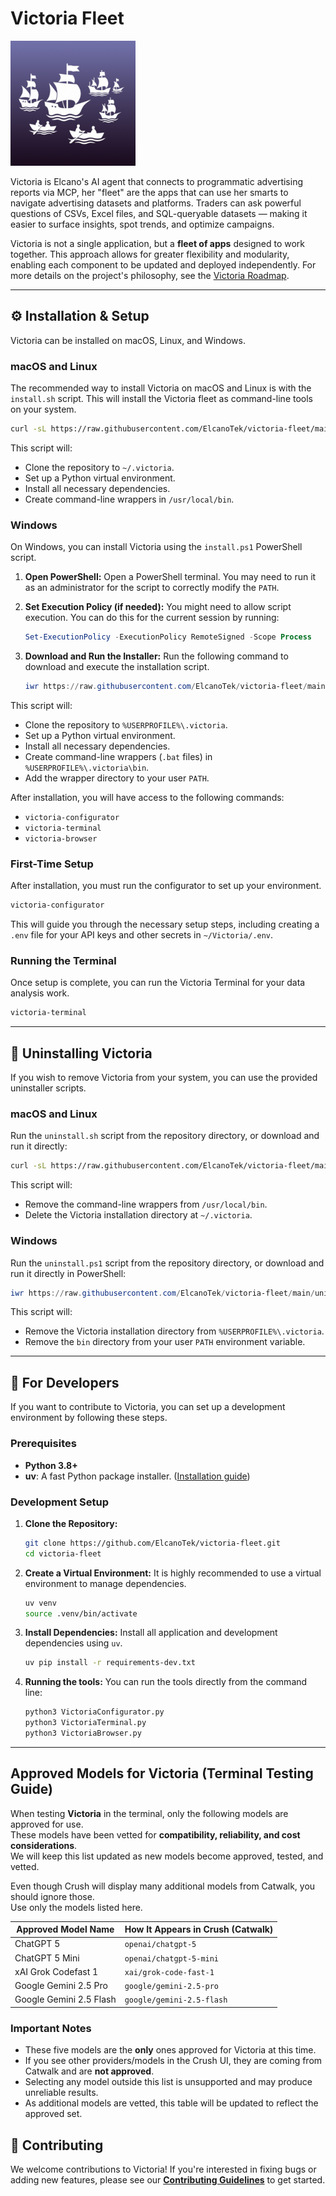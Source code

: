 # Victoria Fleet

<img src="assets/VictoriaFleet.png" alt="Victoria Icon" width="200" />

Victoria is Elcano's AI agent that connects to programmatic advertising reports via MCP, her "fleet" are the apps that can use her smarts to navigate advertising datasets and platforms. Traders can ask powerful questions of CSVs, Excel files, and SQL-queryable datasets — making it easier to surface insights, spot trends, and optimize campaigns.

Victoria is not a single application, but a **fleet of apps** designed to work together. This approach allows for greater flexibility and modularity, enabling each component to be updated and deployed independently. For more details on the project's philosophy, see the [Victoria Roadmap](docs/ROADMAP.md).

---

## ⚙️ Installation & Setup

Victoria can be installed on macOS, Linux, and Windows.

### macOS and Linux

The recommended way to install Victoria on macOS and Linux is with the `install.sh` script. This will install the Victoria fleet as command-line tools on your system.

```bash
curl -sL https://raw.githubusercontent.com/ElcanoTek/victoria-fleet/main/install.sh | bash
```

This script will:
- Clone the repository to `~/.victoria`.
- Set up a Python virtual environment.
- Install all necessary dependencies.
- Create command-line wrappers in `/usr/local/bin`.

### Windows

On Windows, you can install Victoria using the `install.ps1` PowerShell script.

1.  **Open PowerShell:** Open a PowerShell terminal. You may need to run it as an administrator for the script to correctly modify the `PATH`.

2.  **Set Execution Policy (if needed):** You might need to allow script execution. You can do this for the current session by running:
    ```powershell
    Set-ExecutionPolicy -ExecutionPolicy RemoteSigned -Scope Process
    ```

3.  **Download and Run the Installer:** Run the following command to download and execute the installation script.
    ```powershell
    iwr https://raw.githubusercontent.com/ElcanoTek/victoria-fleet/main/install.ps1 -useb | iex
    ```

This script will:
- Clone the repository to `%USERPROFILE%\.victoria`.
- Set up a Python virtual environment.
- Install all necessary dependencies.
- Create command-line wrappers (`.bat` files) in `%USERPROFILE%\.victoria\bin`.
- Add the wrapper directory to your user `PATH`.

After installation, you will have access to the following commands:
- `victoria-configurator`
- `victoria-terminal`
- `victoria-browser`

### First-Time Setup

After installation, you must run the configurator to set up your environment.

```bash
victoria-configurator
```
This will guide you through the necessary setup steps, including creating a `.env` file for your API keys and other secrets in `~/Victoria/.env`.

### Running the Terminal

Once setup is complete, you can run the Victoria Terminal for your data analysis work.

```bash
victoria-terminal
```

---

## 🧹 Uninstalling Victoria

If you wish to remove Victoria from your system, you can use the provided uninstaller scripts.

### macOS and Linux

Run the `uninstall.sh` script from the repository directory, or download and run it directly:

```bash
curl -sL https://raw.githubusercontent.com/ElcanoTek/victoria-fleet/main/uninstall.sh | bash
```

This script will:
- Remove the command-line wrappers from `/usr/local/bin`.
- Delete the Victoria installation directory at `~/.victoria`.

### Windows

Run the `uninstall.ps1` script from the repository directory, or download and run it directly in PowerShell:

```powershell
iwr https://raw.githubusercontent.com/ElcanoTek/victoria-fleet/main/uninstall.ps1 -useb | iex
```

This script will:
- Remove the Victoria installation directory from `%USERPROFILE%\.victoria`.
- Remove the `bin` directory from your user `PATH` environment variable.

---

## 🚀 For Developers

If you want to contribute to Victoria, you can set up a development environment by following these steps.

### Prerequisites

*   **Python 3.8+**
*   **uv**: A fast Python package installer. ([Installation guide](https://docs.astral.sh/uv/getting-started/installation/))

### Development Setup

1.  **Clone the Repository:**
    ```bash
    git clone https://github.com/ElcanoTek/victoria-fleet.git
    cd victoria-fleet
    ```

2.  **Create a Virtual Environment:**
    It is highly recommended to use a virtual environment to manage dependencies.
    ```bash
    uv venv
    source .venv/bin/activate
    ```

3.  **Install Dependencies:**
    Install all application and development dependencies using `uv`.
    ```bash
    uv pip install -r requirements-dev.txt
    ```

4.  **Running the tools:**
    You can run the tools directly from the command line:
    ```bash
    python3 VictoriaConfigurator.py
    python3 VictoriaTerminal.py
    python3 VictoriaBrowser.py
    ```

---

## Approved Models for Victoria (Terminal Testing Guide)

When testing **Victoria** in the terminal, only the following models are approved for use.  
These models have been vetted for **compatibility, reliability, and cost considerations**.  
We will keep this list updated as new models become approved, tested, and vetted.  

Even though Crush will display many additional models from Catwalk, you should ignore those.  
Use only the models listed here.

| **Approved Model Name** | **How It Appears in Crush (Catwalk)** |
|--------------------------|----------------------------------------|
| ChatGPT 5               | `openai/chatgpt-5`                     |
| ChatGPT 5 Mini          | `openai/chatgpt-5-mini`                |
| xAI Grok Codefast 1     | `xai/grok-code-fast-1`                  |
| Google Gemini 2.5 Pro   | `google/gemini-2.5-pro`                 |
| Google Gemini 2.5 Flash | `google/gemini-2.5-flash`               |

### Important Notes
- These five models are the **only** ones approved for Victoria at this time.  
- If you see other providers/models in the Crush UI, they are coming from Catwalk and are **not approved**.  
- Selecting any model outside this list is unsupported and may produce unreliable results.  
- As additional models are vetted, this table will be updated to reflect the approved set.

## 🤝 Contributing

We welcome contributions to Victoria! If you're interested in fixing bugs or adding new features, please see our [**Contributing Guidelines**](CONTRIBUTING.md) to get started.
